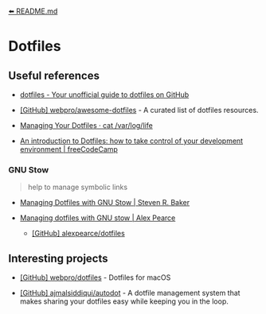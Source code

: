 [⬅️ README.md](../README.md)

# Dotfiles

## Useful references

- [dotfiles - Your unofficial guide to dotfiles on GitHub](https://dotfiles.github.io/)

- [[GitHub] webpro/awesome-dotfiles](https://github.com/webpro/awesome-dotfiles) - A curated list of dotfiles resources.

- [Managing Your Dotfiles · cat /var/log/life](https://www.anishathalye.com/2014/08/03/managing-your-dotfiles/)

- [An introduction to Dotfiles: how to take control of your development environment | freeCodeCamp](https://www.freecodecamp.org/news/dive-into-dotfiles-part-1-e4eb1003cff6/)

### GNU Stow

> help to manage symbolic links

- [Managing Dotfiles with GNU Stow | Steven R. Baker](https://stevenrbaker.com/tech/managing-dotfiles-with-gnu-stow.html)

- [Managing dotfiles with GNU stow | Alex Pearce](https://alexpearce.me/2016/02/managing-dotfiles-with-stow/)

  - [[GitHub] alexpearce/dotfiles](https://github.com/alexpearce/dotfiles)

## Interesting projects

- [[GitHub] webpro/dotfiles](https://github.com/webpro/dotfiles) - Dotfiles for macOS

- [[GitHub] ajmalsiddiqui/autodot](https://github.com/ajmalsiddiqui/autodot) - A dotfile management system that makes sharing your dotfiles easy while keeping you in the loop.
